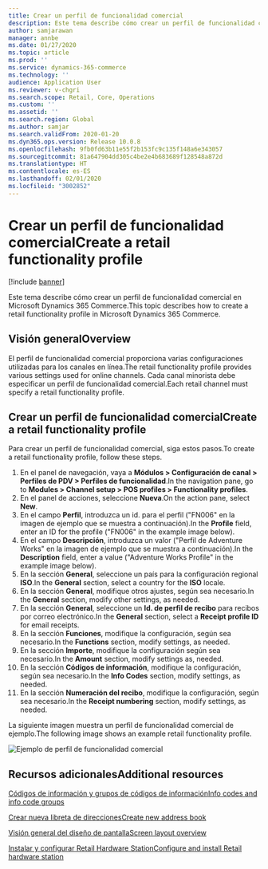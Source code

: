 ```yaml
---
title: Crear un perfil de funcionalidad comercial
description: Este tema describe cómo crear un perfil de funcionalidad comercial en Microsoft Dynamics 365 Commerce.
author: samjarawan
manager: annbe
ms.date: 01/27/2020
ms.topic: article
ms.prod: ''
ms.service: dynamics-365-commerce
ms.technology: ''
audience: Application User
ms.reviewer: v-chgri
ms.search.scope: Retail, Core, Operations
ms.custom: ''
ms.assetid: ''
ms.search.region: Global
ms.author: samjar
ms.search.validFrom: 2020-01-20
ms.dyn365.ops.version: Release 10.0.8
ms.openlocfilehash: 9fb0fd63b11e55f2b153fc9c135f148a6e343057
ms.sourcegitcommit: 81a647904dd305c4be2e4b683689f128548a872d
ms.translationtype: HT
ms.contentlocale: es-ES
ms.lasthandoff: 02/01/2020
ms.locfileid: "3002852"
---
```

# <a name="create-a-retail-functionality-profile"></a><span data-ttu-id="3931f-103">Crear un perfil de funcionalidad comercial</span><span class="sxs-lookup"><span data-stu-id="3931f-103">Create a retail functionality profile</span></span>


[!include [banner](includes/banner.md)]

<span data-ttu-id="3931f-104">Este tema describe cómo crear un perfil de funcionalidad comercial en Microsoft Dynamics 365 Commerce.</span><span class="sxs-lookup"><span data-stu-id="3931f-104">This topic describes how to create a retail functionality profile in Microsoft Dynamics 365 Commerce.</span></span>

## <a name="overview"></a><span data-ttu-id="3931f-105">Visión general</span><span class="sxs-lookup"><span data-stu-id="3931f-105">Overview</span></span>

<span data-ttu-id="3931f-106">El perfil de funcionalidad comercial proporciona varias configuraciones utilizadas para los canales en línea.</span><span class="sxs-lookup"><span data-stu-id="3931f-106">The retail functionality profile provides various settings used for online channels.</span></span> <span data-ttu-id="3931f-107">Cada canal minorista debe especificar un perfil de funcionalidad comercial.</span><span class="sxs-lookup"><span data-stu-id="3931f-107">Each retail channel must specify a retail functionality profile.</span></span>

## <a name="create-a-retail-functionality-profile"></a><span data-ttu-id="3931f-108">Crear un perfil de funcionalidad comercial</span><span class="sxs-lookup"><span data-stu-id="3931f-108">Create a retail functionality profile</span></span>

<span data-ttu-id="3931f-109">Para crear un perfil de funcionalidad comercial, siga estos pasos.</span><span class="sxs-lookup"><span data-stu-id="3931f-109">To create a retail functionality profile, follow these steps.</span></span>

1. <span data-ttu-id="3931f-110">En el panel de navegación, vaya a **Módulos \> Configuración de canal \> Perfiles de PDV \> Perfiles de funcionalidad**.</span><span class="sxs-lookup"><span data-stu-id="3931f-110">In the navigation pane, go to **Modules \> Channel setup \> POS profiles \> Functionality profiles**.</span></span>
1. <span data-ttu-id="3931f-111">En el panel de acciones, seleccione **Nueva**.</span><span class="sxs-lookup"><span data-stu-id="3931f-111">On the action pane, select **New**.</span></span>
1. <span data-ttu-id="3931f-112">En el campo **Perfil**, introduzca un id. para el perfil ("FN006" en la imagen de ejemplo que se muestra a continuación).</span><span class="sxs-lookup"><span data-stu-id="3931f-112">In the **Profile** field, enter an ID for the profile ("FN006" in the example image below).</span></span>
1. <span data-ttu-id="3931f-113">En el campo **Descripción**, introduzca un valor ("Perfil de Adventure Works" en la imagen de ejemplo que se muestra a continuación).</span><span class="sxs-lookup"><span data-stu-id="3931f-113">In the **Description** field, enter a value ("Adventure Works Profile" in the example image below).</span></span>
1. <span data-ttu-id="3931f-114">En la sección **General**, seleccione un país para la configuración regional **ISO**.</span><span class="sxs-lookup"><span data-stu-id="3931f-114">In the **General** section, select a country for the **ISO** locale.</span></span>
1. <span data-ttu-id="3931f-115">En la sección **General**, modifique otros ajustes, según sea necesario.</span><span class="sxs-lookup"><span data-stu-id="3931f-115">In the **General** section, modify other settings, as needed.</span></span>
1. <span data-ttu-id="3931f-116">En la sección **General**, seleccione un **Id. de perfil de recibo** para recibos por correo electrónico.</span><span class="sxs-lookup"><span data-stu-id="3931f-116">In the **General** section, select a **Receipt profile ID** for email receipts.</span></span>
1. <span data-ttu-id="3931f-117">En la sección **Funciones**, modifique la configuración, según sea necesario.</span><span class="sxs-lookup"><span data-stu-id="3931f-117">In the **Functions** section, modify settings, as needed.</span></span>
1. <span data-ttu-id="3931f-118">En la sección **Importe**, modifique la configuración según sea necesario.</span><span class="sxs-lookup"><span data-stu-id="3931f-118">In the **Amount** section, modify settings as, needed.</span></span>
1. <span data-ttu-id="3931f-119">En la sección **Códigos de información**, modifique la configuración, según sea necesario.</span><span class="sxs-lookup"><span data-stu-id="3931f-119">In the **Info Codes** section, modify settings, as needed.</span></span>
1. <span data-ttu-id="3931f-120">En la sección **Numeración del recibo**, modifique la configuración, según sea necesario.</span><span class="sxs-lookup"><span data-stu-id="3931f-120">In the **Receipt numbering** section, modify settings, as needed.</span></span> 
  
<span data-ttu-id="3931f-121">La siguiente imagen muestra un perfil de funcionalidad comercial de ejemplo.</span><span class="sxs-lookup"><span data-stu-id="3931f-121">The following image shows an example retail functionality profile.</span></span>
  
![Ejemplo de perfil de funcionalidad comercial](media/retail-functionality-profile.png)

## <a name="additional-resources"></a><span data-ttu-id="3931f-123">Recursos adicionales</span><span class="sxs-lookup"><span data-stu-id="3931f-123">Additional resources</span></span>

[<span data-ttu-id="3931f-124">Códigos de información y grupos de códigos de información</span><span class="sxs-lookup"><span data-stu-id="3931f-124">Info codes and info code groups</span></span>](info-codes-retail.md)           

[<span data-ttu-id="3931f-125">Crear nueva libreta de direcciones</span><span class="sxs-lookup"><span data-stu-id="3931f-125">Create new address book</span></span>](new-address-book.md) 

[<span data-ttu-id="3931f-126">Visión general del diseño de pantalla</span><span class="sxs-lookup"><span data-stu-id="3931f-126">Screen layout overview</span></span>](pos-screen-layouts.md)       

[<span data-ttu-id="3931f-127">Instalar y configurar Retail Hardware Station</span><span class="sxs-lookup"><span data-stu-id="3931f-127">Configure and install Retail hardware station</span></span>](retail-hardware-station-configuration-installation.md) 

